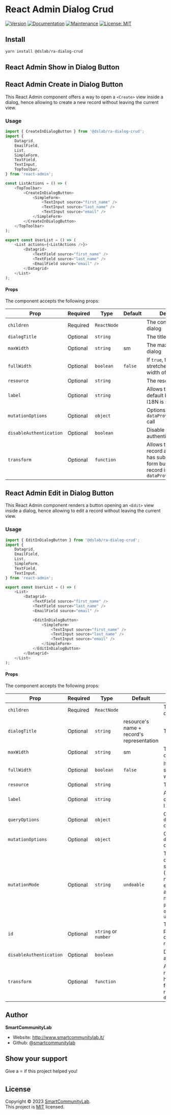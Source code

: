 # React Admin Dialog Crud

[![Version](https://img.shields.io/npm/v/@dslab/ra-export-all-button.svg)](https://www.npmjs.com/package/@dslab/ra-export-all-button)
[![Documentation](https://img.shields.io/badge/documentation-yes-brightgreen.svg)](https://github.com/smartcommunitylab/react-admin-packages/blob/master/packages/ra-export-all-button/README.md)
[![Maintenance](https://img.shields.io/badge/Maintained%3F-yes-green.svg)](https://github.com/smartcommunitylab/react-admin-packages/graphs/commit-activity)
[![License: MIT](https://img.shields.io/badge/license-MIT-yellow)](https://github.com/smartcommunitylab/react-admin-packages/blob/master/LICENSE)

## Install

```sh
yarn install @dslab/ra-dialog-crud
```

## React Admin Show in Dialog Button

## React Admin Create in Dialog Button

This React Admin component offers a way to open a `<Create>` view inside a dialog, hence allowing to create a new record without leaving the current view.

### Usage

```javascript
import { CreateInDialogButton } from '@dslab/ra-dialog-crud';
import {
    Datagrid,
    EmailField,
    List,
    SimpleForm,
    TextField,
    TextInput,
    TopToolbar,
} from 'react-admin';

const ListActions = () => (
    <TopToolbar>
        <CreateInDialogButton>
            <SimpleForm>
                <TextInput source="first_name" />
                <TextInput source="last_name" />
                <TextInput source="email" />
            </SimpleForm>
        </CreateInDialogButton>
    </TopToolbar>
);

export const UserList = () => (
    <List actions={<ListActions />}>
        <Datagrid>
            <TextField source="first_name" />
            <TextField source="last_name" />
            <EmailField source="email" />
        </Datagrid>
    </List>
);
```

#### Props

The component accepts the following props:

| Prop                    | Required | Type        | Default | Description                                                                                                                   |
| ----------------------- | -------- | ----------- | ------- | ----------------------------------------------------------------------------------------------------------------------------- |
| `children`              | Required | `ReactNode` |         | The content of the dialog                                                                                                     |
| `dialogTitle`           | Optional | `string`    |         | The title of the dialog                                                                                                       |
| `maxWidth`              | Optional | `string`    | sm      | The max width of the dialog                                                                                                   |
| `fullWidth`             | Optional | `boolean`   | `false` | If `true`, the dialog stretches to the full width of the screen                                                               |
| `resource`              | Optional | `string`    |         | The resource name                                                                                                             |
| `label`                 | Optional | `string`    |         | Allows to override the default button label. I18N is supported                                                                |
| `mutationOptions`       | Optional | `object`    |         | Options for the `dataProvider.create()` call                                                                                  |
| `disableAuthentication` | Optional | `boolean`   |         | Disable the authentication check                                                                                              |
| `transform`             | Optional | `function`  |         | Allows to transform a record after the user has submitted the form but before the record is passed to `dataProvider.create()` |

## React Admin Edit in Dialog Button

This React Admin component renders a button opening an `<Edit>` view inside a dialog, hence allowing to edit a record without leaving the current view.

### Usage

```javascript
import { EditInDialogButton } from '@dslab/ra-dialog-crud';
import {
    Datagrid,
    EmailField,
    List,
    SimpleForm,
    TextField,
    TextInput,
} from 'react-admin';

export const UserList = () => (
    <List>
        <Datagrid>
            <TextField source="first_name" />
            <TextField source="last_name" />
            <EmailField source="email" />

            <EditInDialogButton>
                <SimpleForm>
                    <TextInput source="first_name" />
                    <TextInput source="last_name" />
                    <TextInput source="email" />
                </SimpleForm>
            </EditInDialogButton>
        </Datagrid>
    </List>
);
```

#### Props

The component accepts the following props:

| Prop                    | Required | Type                 | Default                                   | Description                                                                                                                                                                              |
| ----------------------- | -------- | -------------------- | ----------------------------------------- | ---------------------------------------------------------------------------------------------------------------------------------------------------------------------------------------- |
| `children`              | Required | `ReactNode`          |                                           | The content of the dialog                                                                                                                                                                |
| `dialogTitle`           | Optional | `string`             | resource's name + record's representation | The title of the dialog                                                                                                                                                                  |
| `maxWidth`              | Optional | `string`             | sm                                        | The max width of the dialog                                                                                                                                                              |
| `fullWidth`             | Optional | `boolean`            | `false`                                   | If `true`, the dialog stretches to the full width of the screen                                                                                                                          |
| `resource`              | Optional | `string`             |                                           | The resource name                                                                                                                                                                        |
| `label`                 | Optional | `string`             |                                           | Allows to override the default button label. I18N is supported                                                                                                                           |
| `queryOptions`          | Optional | `object`             |                                           | Options for the `dataProvider.getOne()` call                                                                                                                                             |
| `mutationOptions`       | Optional | `object`             |                                           | Options for the `dataProvider.update()` call                                                                                                                                             |
| `mutationMode`          | Optional | `string`             | `undoable`                                | The mode that determines when the side effects (redirection, notifications, etc.) are executed. React-admin offers three modes for mutations: `pessimistic`, `optimistic` and `undoable` |
| `id`                    | Optional | `string` or `number` |                                           | The record id. If not provided, it will be deduced from the record context                                                                                                               |
| `disableAuthentication` | Optional | `boolean`            |                                           | Disable the authentication check                                                                                                                                                         |
| `transform`             | Optional | `function`           |                                           | Allows to transform a record after the user has submitted the form but before the record is passed to `dataProvider.update()`                                                            |

## Author

**SmartCommunityLab**

-   Website: http://www.smartcommunitylab.it/
-   Github: [@smartcommunitylab](https://github.com/smartcommunitylab)

## Show your support

Give a ⭐️ if this project helped you!

## License

Copyright © 2023 [SmartCommunityLab](https://github.com/smartcommunitylab).<br />
This project is [MIT](https://github.com/smartcommunitylab/react-admin-packages/blob/master/LICENSE) licensed.

